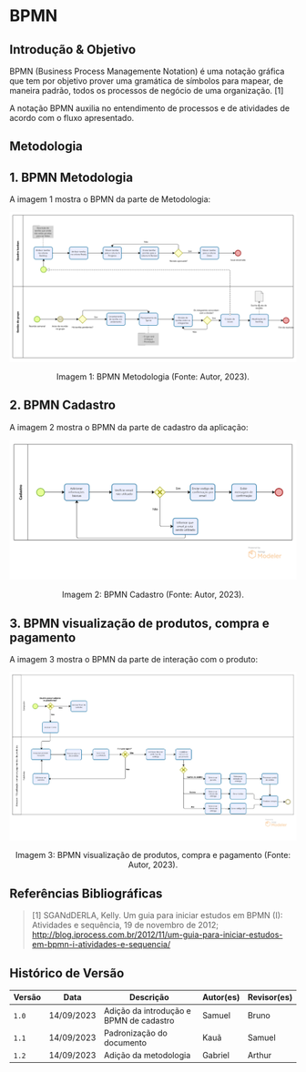 # BPMN

## Introdução & Objetivo

BPMN (Business Process Managemente Notation) é uma notação gráfica que tem por objetivo prover uma gramática de símbolos para mapear, de maneira padrão, todos os processos de negócio de uma organização. [1]

A notação BPMN auxilia no entendimento de processos e de atividades de acordo com o fluxo apresentado.

## Metodologia


## 1. BPMN Metodologia
A imagem 1 mostra o BPMN da parte de Metodologia:

![BPMN Metodologia](../assets/BPMN_Metodologia.png)

<div style="text-align: center">
    <p> Imagem 1: BPMN Metodologia (Fonte: Autor, 2023).</p>
</div>

## 2. BPMN Cadastro
A imagem 2 mostra o BPMN da parte de cadastro da aplicação:

![BPMN Cadastro](../assets/BPMN_cadastro.png)

<div style="text-align: center">
    <p> Imagem 2: BPMN Cadastro (Fonte: Autor, 2023).</p>
</div>

## 3. BPMN visualização de produtos, compra e pagamento
A imagem 3 mostra o BPMN da parte de interação com o produto:

![BPMN visualização de produtos, compra e pagamento](../assets/BPMN_buy.png)
<div style="text-align: center">
    <p> Imagem 3: BPMN visualização de produtos, compra e pagamento (Fonte: Autor, 2023).</p>
</div>

## Referências Bibliográficas

> [1] SGANdDERLA, Kelly. Um guia para iniciar estudos em BPMN (I): Atividades e sequência, 19 de novembro de 2012; http://blog.iprocess.com.br/2012/11/um-guia-para-iniciar-estudos-em-bpmn-i-atividades-e-sequencia/

## Histórico de Versão

| Versão | Data       | Descrição                               | Autor(es) | Revisor(es) |
| ------ | ---------- | --------------------------------------- | --------- | ----------- |
| `1.0`  | 14/09/2023 | Adição da introdução e BPMN de cadastro | Samuel    | Bruno       |
| `1.1`  | 14/09/2023 | Padronização do documento               | Kauã      | Samuel      |
| `1.2`  | 14/09/2023 | Adição da metodologia                   | Gabriel   | Arthur      |
